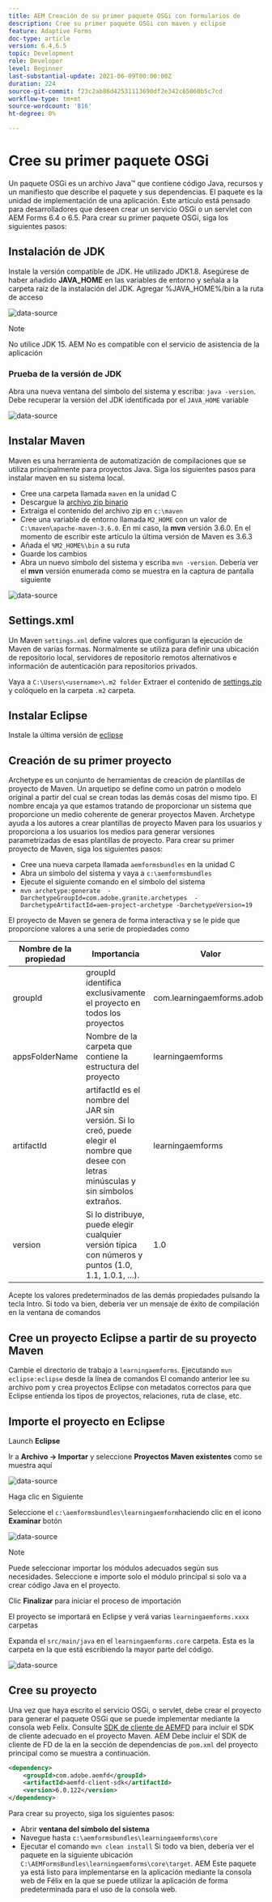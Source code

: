 ```yaml
---
title: AEM Creación de su primer paquete OSGi con formularios de
description: Cree su primer paquete OSGi con maven y eclipse
feature: Adaptive Forms
doc-type: article
version: 6.4,6.5
topic: Development
role: Developer
level: Beginner
last-substantial-update: 2021-06-09T00:00:00Z
duration: 224
source-git-commit: f23c2ab86d42531113690df2e342c65060b5c7cd
workflow-type: tm+mt
source-wordcount: '816'
ht-degree: 0%

---
```



# Cree su primer paquete OSGi

Un paquete OSGi es un archivo Java™ que contiene código Java, recursos y un manifiesto que describe el paquete y sus dependencias. El paquete es la unidad de implementación de una aplicación. Este artículo está pensado para desarrolladores que deseen crear un servicio OSGi o un servlet con AEM Forms 6.4 o 6.5. Para crear su primer paquete OSGi, siga los siguientes pasos:


## Instalación de JDK

Instale la versión compatible de JDK. He utilizado JDK1.8. Asegúrese de haber añadido **JAVA_HOME** en las variables de entorno y señala a la carpeta raíz de la instalación del JDK.
Agregar %JAVA_HOME%/bin a la ruta de acceso

![data-source](assets/java-home.JPG)

>[!NOTE]
> No utilice JDK 15. AEM No es compatible con el servicio de asistencia de la aplicación

### Prueba de la versión de JDK

Abra una nueva ventana del símbolo del sistema y escriba: `java -version`. Debe recuperar la versión del JDK identificada por el `JAVA_HOME` variable

![data-source](assets/java-version.JPG)

## Instalar Maven

Maven es una herramienta de automatización de compilaciones que se utiliza principalmente para proyectos Java. Siga los siguientes pasos para instalar maven en su sistema local.

* Cree una carpeta llamada `maven` en la unidad C
* Descargue la [archivo zip binario](http://maven.apache.org/download.cgi)
* Extraiga el contenido del archivo zip en `c:\maven`
* Cree una variable de entorno llamada `M2_HOME` con un valor de `C:\maven\apache-maven-3.6.0`. En mi caso, la **mvn** versión 3.6.0. En el momento de escribir este artículo la última versión de Maven es 3.6.3
* Añada el `%M2_HOME%\bin` a su ruta
* Guarde los cambios
* Abra un nuevo símbolo del sistema y escriba `mvn -version`. Debería ver el **mvn** versión enumerada como se muestra en la captura de pantalla siguiente

![data-source](assets/mvn-version.JPG)

## Settings.xml

Un Maven `settings.xml` define valores que configuran la ejecución de Maven de varias formas. Normalmente se utiliza para definir una ubicación de repositorio local, servidores de repositorio remotos alternativos e información de autenticación para repositorios privados.

Vaya a `C:\Users\<username>\.m2 folder`
Extraer el contenido de [settings.zip](assets/settings.zip) y colóquelo en la carpeta `.m2` carpeta.

## Instalar Eclipse

Instale la última versión de [eclipse](https://www.eclipse.org/downloads/)

## Creación de su primer proyecto

Archetype es un conjunto de herramientas de creación de plantillas de proyecto de Maven. Un arquetipo se define como un patrón o modelo original a partir del cual se crean todas las demás cosas del mismo tipo. El nombre encaja ya que estamos tratando de proporcionar un sistema que proporcione un medio coherente de generar proyectos Maven. Archetype ayuda a los autores a crear plantillas de proyecto Maven para los usuarios y proporciona a los usuarios los medios para generar versiones parametrizadas de esas plantillas de proyecto.
Para crear su primer proyecto de Maven, siga los siguientes pasos:

* Cree una nueva carpeta llamada `aemformsbundles` en la unidad C
* Abra un símbolo del sistema y vaya a `c:\aemformsbundles`
* Ejecute el siguiente comando en el símbolo del sistema
* `mvn archetype:generate  -DarchetypeGroupId=com.adobe.granite.archetypes  -DarchetypeArtifactId=aem-project-archetype -DarchetypeVersion=19`

El proyecto de Maven se genera de forma interactiva y se le pide que proporcione valores a una serie de propiedades como

| Nombre de la propiedad | Importancia | Valor |
|------------------------|---------------------------------------|---------------------|
| groupId | groupId identifica exclusivamente el proyecto en todos los proyectos | com.learningaemforms.adobe |
| appsFolderName | Nombre de la carpeta que contiene la estructura del proyecto | learningaemforms |
| artifactId | artifactId es el nombre del JAR sin versión. Si lo creó, puede elegir el nombre que desee con letras minúsculas y sin símbolos extraños. | learningaemforms |
| version | Si lo distribuye, puede elegir cualquier versión típica con números y puntos (1.0, 1.1, 1.0.1, ...). | 1.0 |

Acepte los valores predeterminados de las demás propiedades pulsando la tecla Intro.
Si todo va bien, debería ver un mensaje de éxito de compilación en la ventana de comandos

## Cree un proyecto Eclipse a partir de su proyecto Maven

Cambie el directorio de trabajo a `learningaemforms`.
Ejecutando `mvn eclipse:eclipse` desde la línea de comandos El comando anterior lee su archivo pom y crea proyectos Eclipse con metadatos correctos para que Eclipse entienda los tipos de proyectos, relaciones, ruta de clase, etc.

## Importe el proyecto en Eclipse

Launch **Eclipse**

Ir a **Archivo -> Importar** y seleccione **Proyectos Maven existentes** como se muestra aquí

![data-source](assets/import-mvn-project.JPG)

Haga clic en Siguiente

Seleccione el `c:\aemformsbundles\learningaemform`haciendo clic en el icono **Examinar** botón

![data-source](assets/select-mvn-project.JPG)

>[!NOTE]
>Puede seleccionar importar los módulos adecuados según sus necesidades. Seleccione e importe solo el módulo principal si solo va a crear código Java en el proyecto.

Clic **Finalizar** para iniciar el proceso de importación

El proyecto se importará en Eclipse y verá varias `learningaemforms.xxxx` carpetas

Expanda el `src/main/java` en el `learningaemforms.core` carpeta. Esta es la carpeta en la que está escribiendo la mayor parte del código.

![data-source](assets/learning-core.JPG)

## Cree su proyecto

Una vez que haya escrito el servicio OSGi, o servlet, debe crear el proyecto para generar el paquete OSGi que se puede implementar mediante la consola web Felix. Consulte [SDK de cliente de AEMFD](https://repo.adobe.com/nexus/content/repositories/public/com/adobe/aemfd/aemfd-client-sdk/) para incluir el SDK de cliente adecuado en el proyecto Maven. AEM Debe incluir el SDK de cliente de FD de la en la sección de dependencias de `pom.xml` del proyecto principal como se muestra a continuación.

```xml
<dependency>
    <groupId>com.adobe.aemfd</groupId>
    <artifactId>aemfd-client-sdk</artifactId>
    <version>6.0.122</version>
</dependency>
```

Para crear su proyecto, siga los siguientes pasos:

* Abrir **ventana del símbolo del sistema**
* Navegue hasta `c:\aemformsbundles\learningaemforms\core`
* Ejecutar el comando `mvn clean install`
Si todo va bien, debería ver el paquete en la siguiente ubicación `C:\AEMFormsBundles\learningaemforms\core\target`. AEM Este paquete ya está listo para implementarse en la aplicación mediante la consola web de Félix en la que se puede utilizar la aplicación de forma predeterminada para el uso de la consola web.
